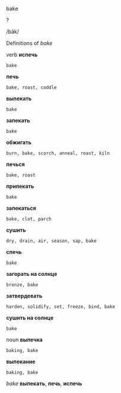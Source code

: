 bake

?

/bāk/

Definitions of _bake_

verb
**испечь**

    bake
**печь**

    bake, roast, coddle
**выпекать**

    bake
**запекать**

    bake
**обжигать**

    burn, bake, scorch, anneal, roast, kiln
**печься**

    bake, roast
**припекать**

    bake
**запекаться**

    bake, clot, parch
**сушить**

    dry, drain, air, season, sap, bake
**спечь**

    bake
**загорать на солнце**

    bronze, bake
**затвердевать**

    harden, solidify, set, freeze, bind, bake
**сушить на солнце**

    bake

noun
**выпечка**

    baking, bake
**выпекание**

    baking, bake

_bake_
**выпекать**, **печь**, **испечь**